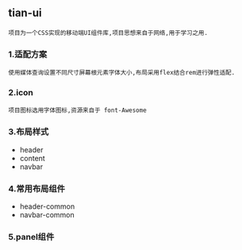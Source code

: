 ## tian-ui

    项目为一个CSS实现的移动端UI组件库,项目思想来自于网络,用于学习之用.

### 1.适配方案

    使用媒体查询设置不同尺寸屏幕根元素字体大小,布局采用flex结合rem进行弹性适配.

### 2.icon

    项目图标选用字体图标,资源来自于 font-Awesome

### 3.布局样式

 - header
 - content
 - navbar

### 4.常用布局组件

 - header-common
 - navbar-common

### 5.panel组件


